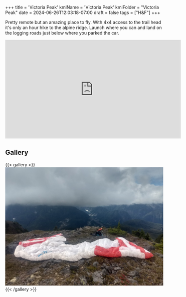 +++
title = 'Victoria Peak'
kmlName = 'Victoria Peak'
kmlFolder = "Victoria Peak"
date = 2024-06-26T12:03:18-07:00
draft = false
tags = ["H&F"]
+++

Pretty remote but an amazing place to fly.  With 4x4 access to the trail head it's only an hour hike to the alpine ridge.  Launch where you can and land on the logging roads just below where you parked the car.

<iframe width="560" height="315" src="https://www.youtube.com/embed/iWy10QdRLvI?si=utM50ixdO19Tbv0r" title="YouTube video player" frameborder="0" allow="accelerometer; autoplay; clipboard-write; encrypted-media; gyroscope; picture-in-picture; web-share" referrerpolicy="strict-origin-when-cross-origin" allowfullscreen></iframe>

## Gallery
{{< gallery >}}
  <img src="gallery/2021.jpg" class="grid-w33" />
{{< /gallery >}}
